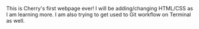This is Cherry's first webpage ever! I will be adding/changing HTML/CSS as I am learning more. I am also trying to get used to Git workflow on Terminal as well.

